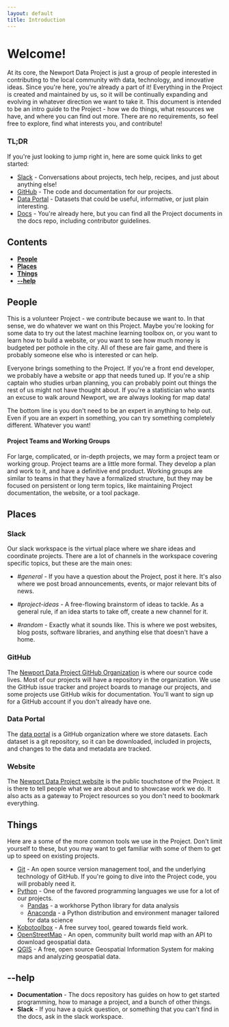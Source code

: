 ```yaml
---
layout: default
title: Introduction
---
```




# Welcome!

At its core, the Newport Data Project is just a group of people interested in contributing to the local community with data, technology, and innovative ideas. Since you're here, you're already a part of it! Everything in the Project is created and maintained by us, so it will be continually expanding and evolving in whatever direction we want to take it. This document is intended to be an intro guide to the Project - how we do things, what resources we have, and where you can find out more. There are no requirements, so feel free to explore, find what interests you, and contribute!

### TL;DR

If you're just looking to jump right in, here are some quick links to get started:

* [Slack](https://newportdataproject.slack.com) - Conversations about projects, tech help, recipes, and just about anything else!
* [GitHub](https://github.com/newportdataproject) - The code and documentation for our projects.
* [Data Portal](http://portal.newportdataproject.org) - Datasets that could be useful, informative, or just plain interesting.
* [Docs](http://www.newportdataproject.org/docs) - You're already here, but you can find all the Project documents in the docs repo, including contributor guidelines.



## Contents

- [**People**](#people)
- [**Places**](#places)
- [**Things**](#things)
- [**--help**](#--help)



## People

This is a volunteer Project - we contribute because we want to. In that sense, we do whatever we want on this Project. Maybe you're looking for some data to try out the latest machine learning toolbox on, or you want to learn how to build a website, or you want to see how much money is budgeted per pothole in the city. All of these are fair game, and there is probably someone else who is interested or can help.

Everyone brings something to the Project. If you're a front end developer, we probably have a website or app that needs tuned up. If you're a ship captain who studies urban planning, you can probably point out things the rest of us might not have thought about. If you're a statistician who wants an excuse to walk around Newport, we are always looking for map data!

The bottom line is you don't need to be an expert in anything to help out. Even if you are an expert in something, you can try something completely different. Whatever you want!

#### Project Teams and Working Groups

For large, complicated, or in-depth projects, we may form a project team or working group. Project teams are a little more formal. They develop a plan and work to it, and have a definitive end product. Working groups are similar to teams in that they have a formalized structure, but they may be focused on persistent or long term topics, like maintaining Project documentation, the website, or a tool package.



## Places

### Slack

Our slack workspace is the virtual place where we share ideas and coordinate projects. There are a lot of channels in the workspace covering specific topics, but these are the main ones:

* *\#general* - If you have a question about the Project, post it here. It's also where we post broad announcements, events, or major relevant bits of news.


* *\#project-ideas* - A free-flowing brainstorm of ideas to tackle. As a general rule, if an idea starts to take off, create a new channel for it.
* *\#random* - Exactly what it sounds like. This is where we post websites, blog posts, software libraries, and anything else that doesn't have a home.

### GitHub

The [Newport Data Project GitHub Organization](https://github.com/newportdataproject) is where our source code lives. Most of our projects will have a repository in the organization. We use the GitHub issue tracker and project boards to manage our projects, and some projects use GitHub wikis for documentation. You'll want to sign up for a GitHub account if you don't already have one.

### Data Portal

The [data portal](https://github.com/newportdataportal) is a GitHub organization where we store datasets. Each dataset is a git repository, so it can be downloaded, included in projects, and changes to the data and metadata are tracked.

### Website

The [Newport Data Project website](http://www.newportdataproject.org) is the public touchstone of the Project. It is there to tell people what we are about and to showcase work we do. It also acts as a gateway to Project resources so you don't need to bookmark everything.



## Things

Here are a some of the more common tools we use in the Project. Don't limit yourself to these, but you may want to get familiar with some of them to get up to speed on existing projects.

* [Git](https://git-scm.com/) - An open source version management tool, and the underlying technology of GitHub. If you're going to dive into the Project code, you will probably need it.
* [Python](https://www.python.org) - One of the favored programming languages we use for a lot of our projects.
  * [Pandas](https://pandas.pydata.org/about.html) - a workhorse Python library for data analysis
  * [Anaconda](https://www.anaconda.com) - a Python distribution and environment manager tailored for data science
* [Kobotoolbox](https://www.kobotoolbox.org) - A free survey tool, geared towards field work.
* [OpenStreetMap](http://openstreetmap.org) - An open, community built world map with an API to download geospatial data.
* [QGIS](https://www.qgis.org) - A free, open source Geospatial Information System for making maps and analyzing geospatial data.



## --help

* **Documentation** - The docs repository has guides on how to get started programming, how to manage a project, and a bunch of other things.
* **Slack** - If you have a quick question, or something that you can't find in the docs, ask in the slack workspace.
